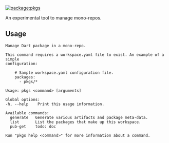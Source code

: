 [![package:pkgs](https://github.com/devoncarew/pkgs/actions/workflows/build.yaml/badge.svg)](https://github.com/devoncarew/pkgs/actions/workflows/build.yaml)

An experimental tool to manage mono-repos.

## Usage

```
Manage Dart package in a mono-repo.

This command requires a workspace.yaml file to exist. An example of a simple
configuration:

    # Sample workspace.yaml configuration file.
    packages:
      - pkgs/*

Usage: pkgs <command> [arguments]

Global options:
-h, --help    Print this usage information.

Available commands:
  generate   Generate various artifacts and package meta-data.
  list       List the packages that make up this workspace.
  pub-get    todo: doc

Run "pkgs help <command>" for more information about a command.
```
